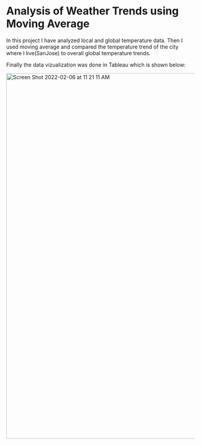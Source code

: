 # Analysis of Weather Trends using Moving Average

In this project I have analyzed local and global temperature data. Then I used moving average and compared the temperature trend of the city where I live(SanJose) to overall global temperature trends.

Finally the data vizualization was done in Tableau which is shown below:

<img width="975" alt="Screen Shot 2022-02-06 at 11 21 11 AM" src="https://user-images.githubusercontent.com/50633864/152697793-ac5d7cc6-14c1-4338-8940-832c2a2516bf.png">



